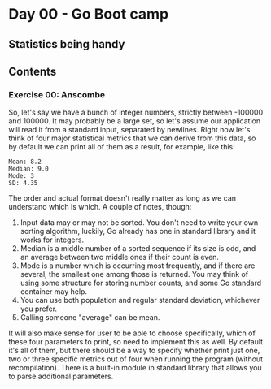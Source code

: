# Day 00 - Go Boot camp

## Statistics being handy

## Contents

<h3 id="ex00">Exercise 00: Anscombe</h3>


So, let's say we have a bunch of integer numbers, strictly between -100000 and 100000. It may 
probably be a large set, so let's assume our application will read it from a standard input, 
separated by newlines. Right now let's think of four major statistical metrics that we can derive
from this data, so by default we can print all of them as a result, for example, like this:

```
Mean: 8.2
Median: 9.0
Mode: 3
SD: 4.35
```

The order and actual format doesn't really matter as long as we can understand which is which. 
A couple of notes, though:

1) Input data may or may not be sorted. You don't need to write your own sorting algorithm,
luckily, Go already has one in standard library and it works for integers.
2) Median is a middle number of a sorted sequence if its size is odd, and an average between
two middle ones if their count is even.
3) Mode is a number which is occurring most frequently, and if there are several, the smallest one
among those is returned. You may think of using some structure for storing number counts, and some
Go standard container may help.
4) You can use both population and regular standard deviation, whichever you prefer.
5) Calling someone "average" can be mean.

It will also make sense for user to be able to choose specifically, which of these four parameters
to print, so need to implement this as well. By default it's all of them, but there should be 
a way to specify whether print just one, two or three specific metrics out of four when running
the program (without recompilation). There is a built-in module in standard library that allows you 
to parse additional parameters.
